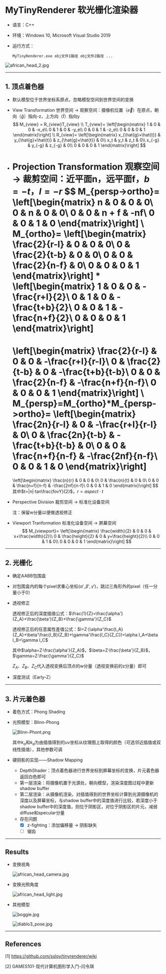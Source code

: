 # MyTinyRenderer 软光栅化渲染器

* 语言：C++

* 环境：Windows 10, Microsoft Visual Studio 2019

* 运行方式：

  ```
  MyTinyRenderer.exe obj文件1路径 obj文件2路径 ...
  ```

![african_head_2.jpg](https://raw.githubusercontent.com/mboath/MyTinyRenderer/main/images/african_head_2.jpg)

---

## 1. 顶点着色器

* 默认模型位于世界坐标系原点，忽略模型空间到世界空间的变换

* View Transformation 世界空间 -> 观察空间：摄像机位置（$\vec{e}$）在原点，朝向（$\hat{g}$）指向-z，上方向（$\hat{t}$）指向y
  $$
  M_{view} = R_{view}T_{view}
  \\
  T_{view}=
  \left[\begin{matrix}
  1 & 0 & 0 & -x_e\\
  0 & 1 & 0 & -y_e\\
  0 & 0 & 1 & -z_e\\
  0 & 0 & 0 & 1
  \end{matrix}\right]
  \\
  R_{view}=
  \left[\begin{matrix}
  x_{\hat{g}×\hat{t}} & y_{\hat{g}×\hat{t}} & z_{\hat{g}×\hat{t}} & 0\\
  x_t & y_t & z_t & 0\\
  x_{-g} & y_{-g} & z_{-g} & 0\\
  0 & 0 & 0 & 1
  \end{matrix}\right]
  $$

* Projection Transformation 观察空间 -> 裁剪空间：近平面n，远平面f，$b=-t$，$l=-r$
  $$
  M_{persp->ortho}=
  \left[\begin{matrix}
  n & 0 & 0 & 0\\
  0 & n & 0 & 0\\
  0 & 0 & n + f & -nf\\
  0 & 0 & 1 & 0
  \end{matrix}\right]
  \\
  M_{ortho}=
  \left[\begin{matrix}
  \frac{2}{r-l} & 0 & 0 & 0\\
  0 & \frac{2}{t-b} & 0 & 0\\
  0 & 0 & \frac{2}{n-f} & 0\\
  0 & 0 & 0 & 1
  \end{matrix}\right]
  *
  \left[\begin{matrix}
  1 & 0 & 0 & -\frac{r+l}{2}\\
  0 & 1 & 0 & -\frac{t+b}{2}\\
  0 & 0 & 1 & -\frac{n+f}{2}\\
  0 & 0 & 0 & 1
  \end{matrix}\right]
  =
  \left[\begin{matrix}
  \frac{2}{r-l} & 0 & 0 & -\frac{r+l}{r-l}\\
  0 & \frac{2}{t-b} & 0 & -\frac{t+b}{t-b}\\
  0 & 0 & \frac{2}{n-f} & -\frac{n+f}{n-f}\\
  0 & 0 & 0 & 1
  \end{matrix}\right]
  \\
  M_{persp}=M_{ortho}*M_{persp->ortho}=
  \left[\begin{matrix}
  \frac{2n}{r-l} & 0 & -\frac{r+l}{r-l} & 0\\
  0 & \frac{2n}{t-b} & -\frac{t+b}{t-b} & 0\\
  0 & 0 & \frac{n+f}{n-f} & -\frac{2nf}{n-f}\\
  0 & 0 & 1 & 0
  \end{matrix}\right]
  =
  \left[\begin{matrix}
  \frac{n}{r} & 0 & 0 & 0\\
  0 & \frac{n}{t} & 0 & 0\\
  0 & 0 & \frac{n+f}{n-f} & -\frac{2nf}{n-f}\\
  0 & 0 & 1 & 0
  \end{matrix}\right]
  $$
  其中$t=|n|·tan\frac{fovY}{2}$，$r=aspect·t$

* Perspective Division 裁剪空间 -> 标准化设备空间

  注：保留w分量以便做透视修正

* Viewport Tranformation 标准化设备空间 -> 屏幕空间
  $$
  M_{viewport}=
  \left[\begin{matrix}
  \frac{width}{2} & 0 & 0 & x+\frac{width}{2}\\
  0 & \frac{height}{2} & 0 & y+\frac{height}{2}\\
  0 & 0 & 1 & 0\\
  0 & 0 & 0 & 1
  \end{matrix}\right]
  $$

---

## 2. 光栅化

* 确定AABB包围盒

* 对包围盒内的每个pixel求重心坐标$(\alpha',\beta',\gamma')$，跳过三角形外的pixel（任一分量小于0）

* 透视修正

  透视修正后的深度插值公式：$\frac{1}{Z}=\frac{\alpha'}{Z_A}+\frac{\beta'}{Z_B}+\frac{\gamma'}{Z_C}$

  透视修正后的任意属性差值公式：$I=Z·(\alpha'\frac{I_A}{Z_A}+\beta'\frac{I_B}{Z_B}+\gamma'\frac{I_C}{Z_C})=\alpha I_A+\beta I_B+\gamma I_C$

  其中$\alpha=Z·\frac{\alpha'}{Z_A}$，$\beta=Z·\frac{\beta'}{Z_B}$，$\gamma=Z·\frac{\gamma'}{Z_C}$

  $Z_A$、$Z_B$、$Z_C$代入透视变换后顶点的w分量（透视变换前的z分量）即可

* 深度测试（Early-Z）

---

## 3. 片元着色器

* 着色方式：Phong Shading

* 光照模型：Blinn-Phong

  ![Blinn-Phont.png](https://raw.githubusercontent.com/mboath/MyTinyRenderer/main/images/Blinn-Phong.png)

  其中$k_a$和$k_d$为由插值得到的uv坐标从纹理图上取得的颜色（可选邻近插值或双线性插值），其他参数可调

* 硬阴影的实现——Shadow Mapping
  * DepthShader：顶点着色器进行世界坐标到屏幕坐标的变换，片元着色器返回白色即可
  * 第一层渲染：将摄像机置于光源处，朝向模型，渲染深度图过程中更新shadow buffer
  * 第二层渲染：从摄像机渲染，对插值得到的世界坐标计算到光源摄像机的深度以及屏幕坐标，与shadow buffer中的深度值进行比较，若深度小于shadow buffer中的深度值，则位于阴影区，对位于阴影区的片元，减弱diffuse和specular分量
  * 存在问题
    - [x] z-fighting：添加偏移量 -> 阴影缺失 
    - [ ] 锯齿

---

## Results

* 变换视角

  ![african_head_camera.jpg](https://raw.githubusercontent.com/mboath/MyTinyRenderer/main/images/african_head_camera.jpg)

* 变换光照角度

  ![african_head_light.jpg](https://raw.githubusercontent.com/mboath/MyTinyRenderer/main/images/african_head_light.jpg)

* 其他模型

  ![boggie.jpg](https://raw.githubusercontent.com/mboath/MyTinyRenderer/main/images/boggie.jpg)

  ![diablo3_pose.jpg](https://raw.githubusercontent.com/mboath/MyTinyRenderer/main/images/diablo3_pose.jpg)

---

## References

[1] https://github.com/ssloy/tinyrenderer/wiki

[2] GAMES101-现代计算机图形学入门-闫令琪